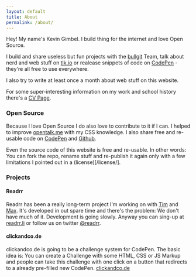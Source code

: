 ```yaml
---
layout: default
title: About
permalink: /about/
---
```


Hey! My name's Kevin Gimbel. I build thing for the internet and love Open Source. 

I build and share useless but fun projects with the [bullgit](http://bullgit.github.io) Team, talk about nerd and web stuff on [tlk.io](http://tlk.io/codepen) or realease snippets of code on [CodePen](http://codepen.io/kevingimbel) - they're all free to use everywhere.

I also try to write at least once a month about web stuff on this website.

For some super-interesting information on my work and school history there's a [CV Page](/cv/).

### Open Source

Because I love Open Source I do also love to contribute to it if I can. I helped to improve [opentalk.me](http://opentalk.me) with my CSS knowledge. 
I also share free and re-usable code on [CodePen](http://codepen.io/kevingimbel) and [Github](http://github.com/kevingimbel).

Even the source code of this website is free and re-usable. In other words: You can fork the repo, rename stuff and re-publish it again only with a few limitations I pointed out in a (license)[/license/].


### Projects

#### Readrr
Readrr has been a really long-term project I'm working on with [Tim](http://timpietrusky.com) and [Max](http://myxotod.de). It's developed in out spare time and there's the problem: We don't have much of it. Development is going slowly. Anyway you can sing-up at [readrr.li](http://readrr.li) or follow us on twitter [@readrr](http://twitter.com/readrr).

#### clickandco.de
clickandco.de is going to be a challenge system for CodePen. The basic idea is: You can create a Challenge with some HTML, CSS or JS Markup and people can take this challenge with one click on a button that redirects to a already pre-filled new CodePen.
[clickandco.de](http://clickandco.de)